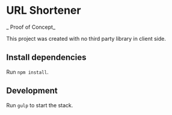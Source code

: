 # URL Shortener

_ Proof of Concept_

This project was created with no third party library in client side.

## Install dependencies

Run `npm install`.

## Development

Run `gulp` to start the stack.

